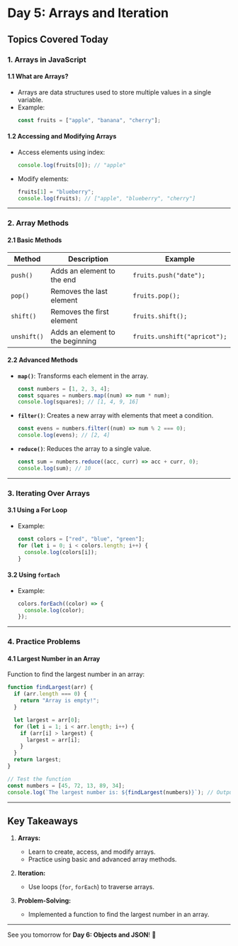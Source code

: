 # Day 5: Arrays and Iteration

## Topics Covered Today

### **1. Arrays in JavaScript**

#### **1.1 What are Arrays?**
- Arrays are data structures used to store multiple values in a single variable.
- Example:
  ```javascript
  const fruits = ["apple", "banana", "cherry"];
  ```

#### **1.2 Accessing and Modifying Arrays**
- Access elements using index:
  ```javascript
  console.log(fruits[0]); // "apple"
  ```
- Modify elements:
  ```javascript
  fruits[1] = "blueberry";
  console.log(fruits); // ["apple", "blueberry", "cherry"]
  ```

---

### **2. Array Methods**

#### **2.1 Basic Methods**
| Method     | Description                        | Example                                 |
|------------|------------------------------------|-----------------------------------------|
| `push()`   | Adds an element to the end         | `fruits.push("date");`                |
| `pop()`    | Removes the last element           | `fruits.pop();`                         |
| `shift()`  | Removes the first element          | `fruits.shift();`                       |
| `unshift()`| Adds an element to the beginning   | `fruits.unshift("apricot");`          |

#### **2.2 Advanced Methods**
- **`map()`**: Transforms each element in the array.
  ```javascript
  const numbers = [1, 2, 3, 4];
  const squares = numbers.map((num) => num * num);
  console.log(squares); // [1, 4, 9, 16]
  ```

- **`filter()`**: Creates a new array with elements that meet a condition.
  ```javascript
  const evens = numbers.filter((num) => num % 2 === 0);
  console.log(evens); // [2, 4]
  ```

- **`reduce()`**: Reduces the array to a single value.
  ```javascript
  const sum = numbers.reduce((acc, curr) => acc + curr, 0);
  console.log(sum); // 10
  ```

---

### **3. Iterating Over Arrays**

#### **3.1 Using a For Loop**
- Example:
  ```javascript
  const colors = ["red", "blue", "green"];
  for (let i = 0; i < colors.length; i++) {
    console.log(colors[i]);
  }
  ```

#### **3.2 Using `forEach`**
- Example:
  ```javascript
  colors.forEach((color) => {
    console.log(color);
  });
  ```

---

### **4. Practice Problems**

#### **4.1 Largest Number in an Array**
Function to find the largest number in an array:
```javascript
function findLargest(arr) {
  if (arr.length === 0) {
    return "Array is empty!";
  }

  let largest = arr[0];
  for (let i = 1; i < arr.length; i++) {
    if (arr[i] > largest) {
      largest = arr[i];
    }
  }
  return largest;
}

// Test the function
const numbers = [45, 72, 13, 89, 34];
console.log(`The largest number is: ${findLargest(numbers)}`); // Output: 89
```

---

## Key Takeaways

1. **Arrays:**
   - Learn to create, access, and modify arrays.
   - Practice using basic and advanced array methods.

2. **Iteration:**
   - Use loops (`for`, `forEach`) to traverse arrays.

3. **Problem-Solving:**
   - Implemented a function to find the largest number in an array.

---

See you tomorrow for **Day 6: Objects and JSON**! 🚀
